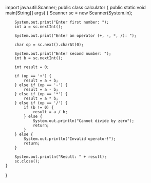 import java.util.Scanner;
public class calculator {
    public static void main(String[] args) {
        Scanner sc = new Scanner(System.in);

        System.out.print("Enter first number: ");
        int a = sc.nextInt();

        System.out.print("Enter an operator (+, -, *, /): ");

        char op = sc.next().charAt(0);

        System.out.print("Enter second number: ");
        int b = sc.nextInt();

        int result = 0;

        if (op == '+') {
            result = a + b;
        } else if (op == '-') {
            result = a - b;
        } else if (op == '*') {
            result = a * b;
        } else if (op == '/') {
            if (b != 0) {
                result = a / b;
            } else {
                System.out.println("Cannot divide by zero");
                return;
            }
        } else {
            System.out.println("Invalid operator!");
            return;
        }

        System.out.println("Result: " + result);
        sc.close();
    }
}
